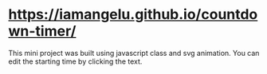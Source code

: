 # https://iamangelu.github.io/countdown-timer/

This mini project was built using javascript class and svg animation.
You can edit the starting time by clicking the text.
